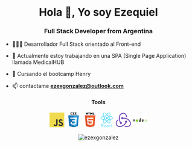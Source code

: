 <h1 align="center">Hola 👋, Yo soy Ezequiel</h1>
<h3 align="center">Full Stack Developer from Argentina</h3>

- 🙋🏻‍♂️ Desarrollador Full Stack orientado al Front-end

- 🔭 Actualmente estoy trabajando en una SPA (Single Page Application) llamada MedicalHUB

- 🌱 Cursando el bootcamp Henry

- 📫 contactame **ezexgonzalez@outlook.com**

<h4 align="center">Tools</h4>
<p align="center">
<img src="https://raw.githubusercontent.com/devicons/devicon/master/icons/javascript/javascript-original.svg" alt="javascript" width="40" height="40"/>
<img src="https://raw.githubusercontent.com/devicons/devicon/master/icons/css3/css3-original-wordmark.svg" alt="css3" width="40" height="40"/>
<img src="https://raw.githubusercontent.com/devicons/devicon/master/icons/html5/html5-original-wordmark.svg" alt="html5" width="40" height="40"/>
<img src="https://raw.githubusercontent.com/devicons/devicon/master/icons/react/react-original-wordmark.svg" alt="react" width="40" height="40"/>
<img src="https://raw.githubusercontent.com/devicons/devicon/master/icons/redux/redux-original.svg" alt="redux" width="40" height="40"/>
<img src="https://raw.githubusercontent.com/devicons/devicon/master/icons/nodejs/nodejs-original-wordmark.svg" alt="nodejs" width="40" height="40"/>
 </p>
<!-- <h3 align="left">Connect with me:</h3> -->
<p align="left">
</p>
<p align="center"><img align="center" src="https://github-readme-stats.vercel.app/api/top-langs?username=ezexgonzalez&show_icons=true&locale=en&layout=compact" alt="ezexgonzalez" />

</p>

